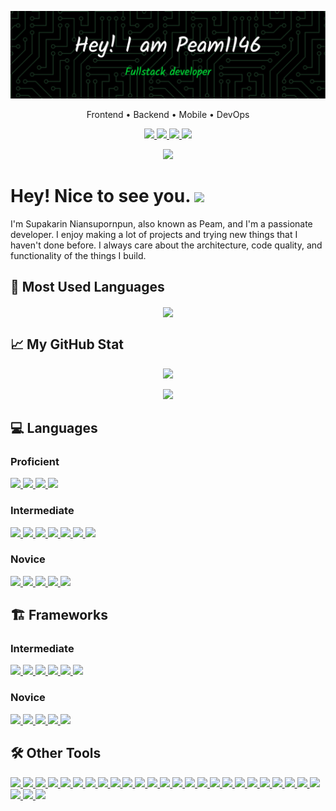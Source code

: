 <p align="center"><a href="https://github.com/peam1146"><img  alt="Hello, I'm Peam1146" src="./assets/imgs/github-header-image.png" /></a></p>

<p align="center"> Frontend • Backend • Mobile • DevOps</p>

<p align="center">
<a href="https://github.com/peam1146" target="_blank">
    <img src="https://img.shields.io/badge/GitHub-100000?style=for-the-badge&logo=github&logoColor=white">
  </a>
  <a href="https://www.linkedin.com/in/supakarin/" target="_blank">
    <img src="https://img.shields.io/badge/LinkedIn-0077B5?style=for-the-badge&logo=linkedin&logoColor=white">
  </a>
  <a href = "mailto: supakarin.sn@gmail.com" target="_blank">
    <img src="https://img.shields.io/badge/Gmail-D14836?style=for-the-badge&logo=gmail&logoColor=white">
  </a>
  <a href="https://www.instagram.com/peam1146" target="_blank">
    <img src="https://img.shields.io/badge/Instagram-EA0C5F?style=for-the-badge&logo=instagram&logoColor=white">
  </a>
</p>

<p align="center"> 
    <a href ="https://user-badge.committers.top/thailand_private/peam1146" target="_blank">
        <img src="https://user-badge.committers.top/thailand_private/peam1146.svg">
    </a>
</p>

<p align="center"><h1> Hey! Nice to see you. <img src="https://emojis.slackmojis.com/emojis/images/1531849430/4246/blob-sunglasses.gif?153
1849430" width="30"/></h1></p>


I'm Supakarin Niansupornpun, also known as Peam, and I'm a passionate developer. I enjoy making a lot of projects and trying new things that I haven't done before. I always care about the architecture, code quality, and functionality of the things I build.

## 🎉 Most Used Languages

<p align="center">
    <a href="https://github.com/anuraghazra/github-readme-stats" target="_blank">
        <img align="center" src="https://github-readme-stats.vercel.app/api/top-langs/?username=peam1146&layout=compact&theme=tokyonight&hide_border=true&hide=c,html,SCSS,CSS,java,starlark&exclude_repo=lunarvim-config&count_private=true" />
    </a>
</p>

## 📈 My GitHub Stat

<p align="center">
    <a href="https://github.com/DenverCoder1/github-readme-streak-stats" target="_blank">
        <img src="https://github-readme-streak-stats.herokuapp.com/?user=peam1146&theme=tokyonight">
    </a>
</p>

<p align="center">
    <a href="https://github.com/anuraghazra/github-readme-stats" target="_blank">
        <img src="https://github-readme-stats.vercel.app/api?username=peam1146&theme=tokyonight">
    </a>
</p>

## 💻 Languages

### Proficient

<a href="https://go.dev" target="_blank">
    <img src="https://img.shields.io/badge/Go-00ADD8?style=for-the-badge&logo=go&logoColor=white">
</a>

<a href="https://www.typescriptlang.org/" target="_blank">
    <img src="https://img.shields.io/badge/TypeScript-007ACC?style=for-the-badge&logo=typescript&logoColor=white">
</a>

<a href="">
    <img src="https://img.shields.io/badge/JavaScript-323330?style=for-the-badge&logo=javascript&logoColor=F7DF1E">
</a>

<a href="https://dart.dev" target="_blank">
    <img src="https://img.shields.io/badge/Dart-0175C2?style=for-the-badge&logo=dart&logoColor=white">
</a>

### Intermediate

<a href="https://rust-lang.org">
    <img src="https://img.shields.io/badge/Rust-ee5b1e?style=for-the-badge&logo=rust&logoColor=white">
</a>

<a href="">
    <img src="https://img.shields.io/badge/C%2B%2B-00599C?style=for-the-badge&logo=c%2B%2B&logoColor=white">
</a>

<a href="">
    <img src="https://img.shields.io/badge/C-00599C?style=for-the-badge&logo=c&logoColor=white">
</a>

<a href="https://www.python.org/" target="_blank">
    <img src="https://img.shields.io/badge/Python-FFD43B?style=for-the-badge&logo=python&logoColor=blue">
</a>

<a href="">
    <img src="https://img.shields.io/badge/HTML5-E34F26?style=for-the-badge&logo=html5&logoColor=white">
</a>

<a href="" >
    <img src="https://img.shields.io/badge/CSS3-1572B6?style=for-the-badge&logo=css3&logoColor=white">
</a>

<a href="https://java.com" target="_blank">
    <img src="https://img.shields.io/badge/java-%23ED8B00.svg?style=for-the-badge&logo=java&logoColor=white">
</a>

### Novice


<a href="https://rust-lang.org" target="_blank">
    <img src="https://img.shields.io/badge/Rust-black?style=for-the-badge&logo=rust&logoColor=#E57324">
</a>

<a href="https://ruby-lang.org" target="_blank">
    <img src="https://img.shields.io/badge/Ruby-CC342D?style=for-the-badge&logo=ruby&logoColor=white">
</a>

<a href="https://www.swift.com" target="_blank">
    <img src="https://img.shields.io/badge/Swift-FA7343?style=for-the-badge&logo=swift&logoColor=white">
</a>

<a href="https://kotlinlang.org" target="_blank">
    <img src="https://img.shields.io/badge/Kotlin-0095D5?&style=for-the-badge&logo=kotlin&logoColor=white">
</a>

<a href="https://www.markdownguide.org/" target="_blank">
    <img src="https://img.shields.io/badge/Markdown-000000?style=for-the-badge&logo=markdown&logoColor=white">
</a>

## 🏗️ Frameworks

### Intermediate

<a href="https://flutter.dev" target="_blank">
    <img src="https://img.shields.io/badge/Flutter-02569B?style=for-the-badge&logo=flutter&logoColor=white">
</a>

<a href="https://reactnative.dev" target="_blank">
    <img src="https://img.shields.io/badge/React_Native-20232A?style=for-the-badge&logo=react&logoColor=61DAFB">
</a>

<a href="https://nextjs.org" target="_blank">
    <img src="https://img.shields.io/badge/next.js-000000?style=for-the-badge&logo=nextdotjs&logoColor=white">
</a>

<a href="https://reactjs.org" target="_blank">
    <img src="https://img.shields.io/badge/React-20232A?style=for-the-badge&logo=react&logoColor=61DAFB">
</a>

<a href="https://nestjs.com" target="_blank">
    <img src="https://img.shields.io/badge/nestjs-E0234E?style=for-the-badge&logo=nestjs&logoColor=white">
</a>

<a href="https://expressjs.com" target="_blank">
    <img src="https://img.shields.io/badge/Express.js-000000?style=for-the-badge&logo=express&logoColor=white">
</a>

### Novice

<a href="https://revealjs.com/" target="_blank">
    <img src="https://img.shields.io/badge/reveal.js-F2E142?style=for-the-badge&logo=reveal.js&logoColor=000">
</a>

<a href="https://socket.io/" target="_blank">
    <img src="https://img.shields.io/badge/Socket.io-010101?&style=for-the-badge&logo=Socket.io&logoColor=white">
</a>

<a href="https://svelte.dev" target="_blank">
    <img src="https://img.shields.io/badge/Svelte-4A4A55?style=for-the-badge&logo=svelte&logoColor=FF3E00">
</a>

<a href="https://swagger.io" target="_blank">
    <img src="https://img.shields.io/badge/Swagger-85EA2D?style=for-the-badge&logo=Swagger&logoColor=white">
</a>

<a href="https://ionicframework.com/" target="_blank">
    <img src="https://img.shields.io/badge/Ionic-3880FF?style=for-the-badge&logo=ionic&logoColor=white">
</a>

## 🛠 Other Tools

<a href="https://pages.github.com/" target="_blank">
    <img src="https://img.shields.io/badge/GitHub%20Pages-222222?style=for-the-badge&logo=GitHub%20Pages&logoColor=white">
</a>

<a href="https://docker.com" target="_blank">
    <img src="https://img.shields.io/badge/Docker-2CA5E0?style=for-the-badge&logo=docker&logoColor=white">
</a>

<a href="https://kubernetes.io/" target="_blank">
    <img src="https://img.shields.io/badge/kubernetes-326ce5.svg?&style=for-the-badge&logo=kubernetes&logoColor=white">
</a>

<a href="https://www.mysql.com/" target="_blank">
    <img src="https://img.shields.io/badge/MySQL-005C84?style=for-the-badge&logo=mysql&logoColor=white">
</a>

<a href="https://www.mongodb.com/" target="_blank">
    <img src="https://img.shields.io/badge/MongoDB-4EA94B?style=for-the-badge&logo=mongodb&logoColor=white">
</a>

<a href="https://www.postgresql.org/" target="_blank">
    <img src="https://img.shields.io/badge/PostgreSQL-316192?style=for-the-badge&logo=postgresql&logoColor=white">
</a>

<a href="https://redis.io" target="_blank">
    <img src="https://img.shields.io/badge/redis-%23DD0031.svg?&style=for-the-badge&logo=redis&logoColor=white">
</a>

<a href="https://aws.amazon.com/" target="_blank">
    <img src="https://img.shields.io/badge/Amazon_AWS-FF9900?style=for-the-badge&logo=amazonaws&logoColor=white">
</a>

<a href="https://www.cloudflare.com/" target="_blank">
    <img src="https://img.shields.io/badge/Cloudflare-F38020?style=for-the-badge&logo=Cloudflare&logoColor=white">
</a>

<a href="https://digitalocean.com" target="_blank">
    <img src="https://img.shields.io/badge/Digital_Ocean-0080FF?style=for-the-badge&logo=DigitalOcean&logoColor=white">
</a>

<a href="https://github.com/features/actions" target="_blank">
    <img src="https://img.shields.io/badge/GitHub_Actions-2088FF?style=for-the-badge&logo=github-actions&logoColor=white">
</a>

<a href="https://cloud.google.com/" target="_blank">
    <img src="https://img.shields.io/badge/Google_Cloud-4285F4?style=for-the-badge&logo=google-cloud&logoColor=white">
</a>

<a href="https://azure.microsoft.com" target="_blank">
    <img src="https://img.shields.io/badge/microsoft%20azure-0089D6?style=for-the-badge&logo=microsoft-azure&logoColor=white">
</a>

<a href="https://netlify.com" target="_blank">
    <img src="https://img.shields.io/badge/Netlify-00C7B7?style=for-the-badge&logo=netlify&logoColor=white">
</a>

<a href="https://go.dev" target="_blank">
    <img src="https://img.shields.io/badge/Railway-131415?style=for-the-badge&logo=railway&logoColor=white">
</a>

<a href="https://railway.app" target="_blank">
    <img src="https://img.shields.io/badge/Terjaform-7B42BC?style=for-the-badge&logo=terraform&logoColor=white">
</a>

<a href="https://prisma.io" target="_blank">
    <img src="https://img.shields.io/badge/Prisma-3982CE?style=for-the-badge&logo=Prisma&logoColor=white">
</a>

<a href="https://vercel.com" target="_blank">
    <img src="https://img.shields.io/badge/Vercel-000000?style=for-the-badge&logo=vercel&logoColor=white">
</a>

<a href="https://insomnia.rest/" target="_blank">
    <img src="https://img.shields.io/badge/Insomnia-5849be?style=for-the-badge&logo=Insomnia&logoColor=white">
</a>

<a href="https://jwt.io" target="_blank">
    <img src="https://img.shields.io/badge/JWT-000000?style=for-the-badge&logo=JSON%20web%20tokens&logoColor=white">
</a>

<a href="https://mui.com" target="_blank">
    <img src="https://img.shields.io/badge/Material%20UI-007FFF?style=for-the-badge&logo=mui&logoColor=white">
</a>

<a href="https://npmjs.com" target="_blank">
    <img src="https://img.shields.io/badge/npm-CB3837?style=for-the-badge&logo=npm&logoColor=white">
</a>

<a href="https://yarnpkg.com" target="_blank">
    <img src="https://img.shields.io/badge/Yarn-2C8EBB?style=for-the-badge&logo=yarn&logoColor=white">
</a>

<a href="https://git-scm.com" target="_blank">
    <img src="https://img.shields.io/badge/GIT-E44C30?style=for-the-badge&logo=git&logoColor=white">
</a>

<a href="https://iterm2.com" target="_blank">
    <img src="https://img.shields.io/badge/iTerm2-000000?style=for-the-badge&logo=iterm2&logoColor=white">
</a>

<a href="https://neovim.io" target="_blank">
    <img src="https://img.shields.io/badge/NeoVim-%2357A143.svg?&style=for-the-badge&logo=neovim&logoColor=white">
</a>

<a href="https://vim.org" target="_blank">
    <img src="https://img.shields.io/badge/VIM-%2311AB00.svg?&style=for-the-badge&logo=vim&logoColor=white">
</a>

<a href="https://code.visualstudio.com/" target="_blank">
    <img src="https://img.shields.io/badge/VSCode-0078D4?style=for-the-badge&logo=visual%20studio%20code&logoColor=white">
</a>
